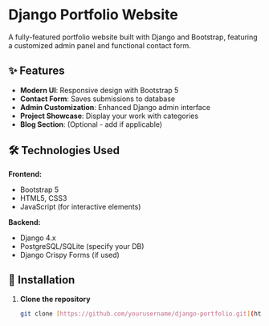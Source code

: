 # Django Portfolio Website

A fully-featured portfolio website built with Django and Bootstrap, featuring a customized admin panel and functional contact form.

## ✨ Features

- **Modern UI**: Responsive design with Bootstrap 5
- **Contact Form**: Saves submissions to database
- **Admin Customization**: Enhanced Django admin interface
- **Project Showcase**: Display your work with categories
- **Blog Section**: (Optional - add if applicable)

## 🛠️ Technologies Used

**Frontend:**
- Bootstrap 5
- HTML5, CSS3
- JavaScript (for interactive elements)

**Backend:**
- Django 4.x
- PostgreSQL/SQLite (specify your DB)
- Django Crispy Forms (if used)

## 🚀 Installation

1. **Clone the repository**
   ```bash
   git clone [https://github.com/yourusername/django-portfolio.git](https://github.com/Noman-hafeez0/Django-Porfollio-Web-.git)
